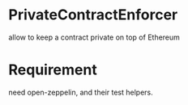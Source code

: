 # PrivateContractEnforcer
allow to keep a contract private on top of Ethereum

# Requirement
need open-zeppelin, and their test helpers.
